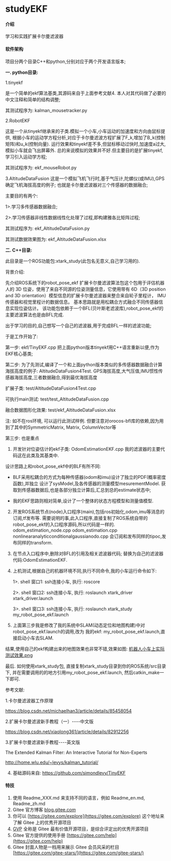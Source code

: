 # studyEKF

#### 介绍
学习和实践扩展卡尔曼滤波器

#### 软件架构
项目分两个目录C++和python,分别对应于两个开发语言版本;

 **一. python目录:**  

1.tinyekf

是一个简单的ekf算法基类,其源码来自于上面参考文献4.
本人对其代码做了必要的中文注释和简单的结构调整;

其测试程序为: kalman_mousetracker.py

2.RobotEKF

这是一个从tinyekf继承来的子类.模拟一个小车,小车运动的加速度和方向由鼠标提供,
根据小车的运动学方程分析,对应于卡尔曼滤波方程扩展了F_k,增加了B_k(控制矩阵)和u_k(控制向量).
运行效果和tinyekf差不多,但鼠标移动过快时,加速度a过大,模拟小车就会飞出屏幕外.
总的来说模拟的效果并不好.但主要目的是扩展tinyekf,学习引入运动学方程;

其测试程序为: ekf_mouseRobot.py

3.AltitudeDataFusion
这是一个模拟飞机飞行时,基于气压计,陀螺仪(或IMU),GPS确定飞机海拔高度的例子;
也就是卡尔曼滤波器对三个传感器的数据融合;

主要目的有两个:

1>.学习多传感器数据融合;

2>.学习传感器非线性数据线性化处理了过程,即构建雅各比矩阵过程;

其测试程序为: ekf_AltitudeDataFusion.py

其测试数据效果图为: ekf_AltitudeDataFusion.xlsx

 **二. C++目录:** 

此目录是一个ROS功能包:xtark_study(此包名无意义,自己学习用的).

背景介绍:

先介绍ROS系统下的robot_pose_ekf 扩展卡尔曼滤波算法包这个包用于评估机器人的 3D 位姿，使用了来自不同源的位姿测量信息，它使用带有 6D（3D position and 3D orientation）模型信息的扩展卡尔曼滤波器来整合来自轮子里程计， IMU 传感器和视觉里程计的数据信息。 基本思路就是用松耦合方式融合不同传感器信息实现位姿估计。
该功能包依赖于一个BFL(贝叶斯老滤波库),robot_pose_ekf的主要滤波算法也是由BFL完成.

出于学习的目的,自己想写一个自己的滤波器,用于完成BFL一样的滤波功能;

于是工作开始了:

第一步:  ekf/TinyEKF.cpp  把上面python版本tinyekf用C++语言重新以便,作为EKF核心基类;

第二步: 为了先测试,编译了一个和上面python版本类似的多传感器数据融合计算海拔高度的例子: AltitudeDataFusion4Test.
GPS海拔高度,大气压值,IMU惯性传感器海拔高度,三者数据融合,得到最优海拔高度

扩展子类: test/AltitudeDataFusion4Test.cpp

可执行main测试: test/test_AltitudeDataFusion.cpp

融合数据图形化效果: test/ekf_AltitudeDataFusion.xlsx

注:  如不在ros环境, 可以运行此测试样例. 但要注意对orocos-bfl库的依赖,因为用到了其中的SymmetricMatrix, Matrix, ColumnVector等

第三步:  也是重点

1. 开发针对位姿估计的ekf子类: OdomEstimationEKF.cpp   我的滤波器的主要代码这在此类及其基类中.

设计思路上和robot_pose_ekf中的BLF有所不同: 

* BLF采用松耦合的方式为每种传感器(odom和imu)设计了独立的PDF(概率密度函数),并独立
设计了sysModel,及各传感器的测量模型mesurementModel. 获取到传感器数据后,也是各部分独立计算后,汇总到总的estimate状态中;

* 我的EKF思路则相对简单,设计了一个整体的状态方程模型和测量值模型.

2. 开发ROS系统节点(node)入口程序(main),包括ros初始化,odom,imu等消息的订阅,tf发布等.
需要说明的事,此入口程序,直接复制了ROS系统自带的robot_pose_ekf的入口程序源码,所以代码是一样的.
odom_estimation_node.cpp odom_estimation.cpp  nonlinearanalyticconditionalgaussianodo.cpp
会订阅和发布同样的tipoc,发布同样的transform.

3. 在节点入口程序中,删除对BFL的引用及相关滤波器代码; 替换为自己的滤波器代码:OdomEstimationEKF.

4. 上机测试,根据自己的机器环境不同,执行不同命令,我的小车运行命令如下:

   1>. shell 窗口1: ssh连接小车, 执行:  roscore
   
   2>. shell 窗口2: ssh连接小车, 执行:  roslaunch xtark_driver xtark_driver.launch

   3>. shell 窗口3: ssh连接小车, 执行:  roslaunch xtark_study my_robot_pose_ekf.launch

5. 上面第三步我是修改了我的系统中SLAM(动态定位和地图构建)中对robot_pose_ekf.launch的调用,改为
我的ekf: my_robot_pose_ekf.launch,直接启动小车去SLAM.

结果,使用自己的ekf构建出来的地图效果也非常不错,效果如图: [机器人小车上实际测试效果.png](https://gitee.com/okgwf/studyEKF/blob/master/c++/xtark_study/%E6%9C%BA%E5%99%A8%E4%BA%BA%E5%B0%8F%E8%BD%A6%E4%B8%8A%E5%AE%9E%E9%99%85%E6%B5%8B%E8%AF%95%E6%95%88%E6%9E%9C.png)

最后. 如何使用xtark_study包,  直接复制xtark_study目录到你的ROS系统/src目录下, 并在需要调用的的地方引用my_robot_pose_ekf.launch,
然后catkin_make一下即可.


参考文献:

1.卡尔曼滤波器工作原理

https://blog.csdn.net/michaelhan3/article/details/85458054

2.扩展卡尔曼滤波新手教程（一）----中文版

https://blog.csdn.net/xiaolong361/article/details/82912256

3.扩展卡尔曼滤波新手教程----英文版

The Extended Kalman Filter: An Interactive Tutorial for Non-Experts

http://home.wlu.edu/~levys/kalman_tutorial/

4. 基础源码来自: 
https://github.com/simondlevy/TinyEKF


#### 特技

1.  使用 Readme\_XXX.md 来支持不同的语言，例如 Readme\_en.md, Readme\_zh.md
2.  Gitee 官方博客 [blog.gitee.com](https://blog.gitee.com)
3.  你可以 [https://gitee.com/explore](https://gitee.com/explore) 这个地址来了解 Gitee 上的优秀开源项目
4.  [GVP](https://gitee.com/gvp) 全称是 Gitee 最有价值开源项目，是综合评定出的优秀开源项目
5.  Gitee 官方提供的使用手册 [https://gitee.com/help](https://gitee.com/help)
6.  Gitee 封面人物是一档用来展示 Gitee 会员风采的栏目 [https://gitee.com/gitee-stars/](https://gitee.com/gitee-stars/)
